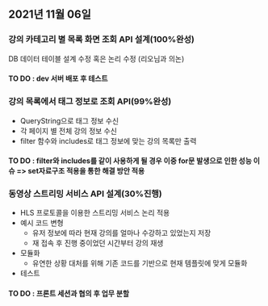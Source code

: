 ## 2021년 11월 06일

### 강의 카테고리 별 목록 화면 조회 API 설계(100%완성)

DB 데이터 테이블 설계 수정 혹은 논리 수정 (리오님과 의논)

#### TO DO : dev 서버 배포 후 테스트


### 강의 목록에서 태그 정보로 조회 API(99%완성)
- QueryString으로 태그 정보 수신
- 각 페이지 별 전체 강의 정보 수신
- filter 함수와 includes로 태그 정보에 맞는 강의 목록만 출력
#### TO DO : filter와 includes를 같이 사용하게 될 경우 이중 for문 발생으로 인한 성능 이슈 => set자료구조 적용을 통한 해결 방안 적용

### 동영상 스트리밍 서비스 API 설계(30%진행)

- HLS 프로토콜을 이용한 스트리밍 서비스 논리 적용
- 예시 코드 변형
  - 유저 정보에 따라 현재 강의를 얼마나 수강하고 있었는지 저장
  - 재 접속 후 진행 중이었던 시간부터 강의 재생
- 모듈화
  - 유연한 상황 대처를 위해 기존 코드를 기반으로 현재 템플릿에 맞게 모듈화
- 테스트

#### TO DO : 프론트 세션과 협의 후 업무 분할
